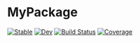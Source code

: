 # MyPackage

[![Stable](https://img.shields.io/badge/docs-stable-blue.svg)](https://MusaOzcetin.github.io/MyPackage.jl/stable/)
[![Dev](https://img.shields.io/badge/docs-dev-blue.svg)](https://MusaOzcetin.github.io/MyPackage.jl/dev/)
[![Build Status](https://github.com/MusaOzcetin/MyPackage.jl/actions/workflows/CI.yml/badge.svg?branch=main)](https://github.com/MusaOzcetin/MyPackage.jl/actions/workflows/CI.yml?query=branch%3Amain)
[![Coverage](https://codecov.io/gh/MusaOzcetin/MyPackage.jl/branch/main/graph/badge.svg)](https://codecov.io/gh/MusaOzcetin/MyPackage.jl)
